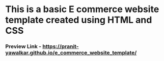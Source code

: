 # This is a basic E commerce website template created using HTML and CSS

### Preview Link - https://pranit-yawalkar.github.io/e_commerce_website_template/
